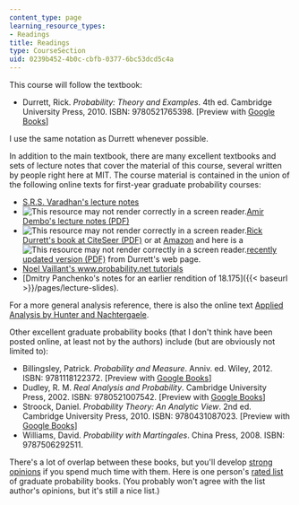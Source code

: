 ```yaml
---
content_type: page
learning_resource_types:
- Readings
title: Readings
type: CourseSection
uid: 0239b452-4b0c-cbfb-0377-6bc53dcd5c4a
---
```


This course will follow the textbook:

*   Durrett, Rick. _Probability: Theory and Examples_. 4th ed. Cambridge University Press, 2010. ISBN: 9780521765398. \[Preview with [Google Books](http://books.google.com/books?id=evbGTPhuvSoC&pg=PAfrontcover)\]

I use the same notation as Durrett whenever possible.

In addition to the main textbook, there are many excellent textbooks and sets of lecture notes that cover the material of this course, several written by people right here at MIT. The course material is contained in the union of the following online texts for first-year graduate probability courses:

*   [S.R.S. Varadhan's lecture notes](http://www.math.nyu.edu/faculty/varadhan/limittheorems.html)
*   ![This resource may not render correctly in a screen reader.](/images/inacessible.gif)[Amir Dembo's lecture notes (PDF)](http://www-stat.stanford.edu/~adembo/stat-310a/lnotes.pdf)
*   ![This resource may not render correctly in a screen reader.](/images/inacessible.gif)[Rick Durrett's book at CiteSeer (PDF)](http://citeseerx.ist.psu.edu/viewdoc/download?doi=10.1.1.155.4899&rep=rep1&type=pdf) or at [Amazon](http://www.amazon.com/Probability-Cambridge-Statistical-Probabilistic-Mathematics/dp/0521765390/ref=sr_1_1?s=books&ie=UTF8&qid=1346212856&sr=1-1) and here is a ![This resource may not render correctly in a screen reader.](/images/inacessible.gif)[recently updated version (PDF)](https://services.math.duke.edu/~rtd/PTE/pte.html) from Durrett's web page.
*   [Noel Vaillant's www.probability.net tutorials](http://www.probability.net/)
*   [Dmitry Panchenko's notes for an earlier rendition of 18.175]({{< baseurl >}}/pages/lecture-slides).

For a more general analysis reference, there is also the online text [Applied Analysis by Hunter and Nachtergaele](http://www.math.ucdavis.edu/~hunter/book/pdfbook.html).

Other excellent graduate probability books (that I don't think have been posted online, at least not by the authors) include (but are obviously not limited to):

*   Billingsley, Patrick. _Probability and Measure_. Anniv. ed. Wiley, 2012. ISBN: 9781118122372. \[Preview with [Google Books](http://books.google.com/books?id=a3gavZbxyJcC&pg=PAfrontcover)\]
*   Dudley, R. M. _Real Analysis and Probability_. Cambridge University Press, 2002. ISBN: 9780521007542. \[Preview with [Google Books](http://books.google.com/books?id=7UuT7UZViN0C&pg=PAfrontcover)\]
*   Stroock, Daniel. _Probability Theory: An Analytic View_. 2nd ed. Cambridge University Press, 2010. ISBN: 9780431087023. \[Preview with [Google Books](http://books.google.com/books?id=IvSSLeXpq3sC&pg=PAfrontcover)\]
*   Williams, David. _Probability with Martingales_. China Press, 2008. ISBN: 9787506292511.

There's a lot of overlap between these books, but you'll develop [strong opinions](http://xkcd.com/915/) if you spend much time with them. Here is one person's [rated list](http://www.amazon.com/lm/1F85VWNRTMY2T/ref=cm_pdp_lm_all_itms) of graduate probability books. (You probably won't agree with the list author's opinions, but it's still a nice list.)